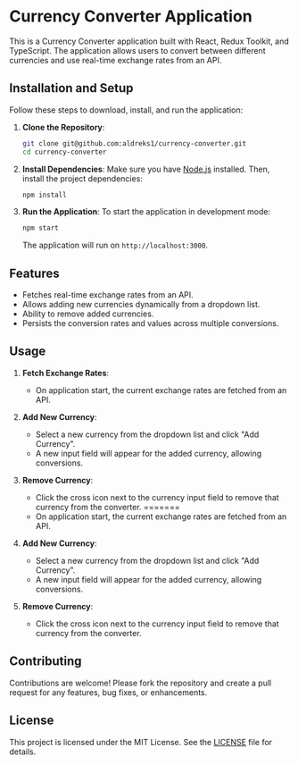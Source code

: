 # Currency Converter Application

This is a Currency Converter application built with React, Redux Toolkit, and TypeScript. The application allows users to convert between different currencies and use real-time exchange rates from an API.

## Installation and Setup

Follow these steps to download, install, and run the application:

1. **Clone the Repository**:

   ```bash
   git clone git@github.com:aldreks1/currency-converter.git
   cd currency-converter
   ```

2. **Install Dependencies**:
   Make sure you have [Node.js](https://nodejs.org/) installed. Then, install the project dependencies:

   ```bash
   npm install
   ```

3. **Run the Application**:
   To start the application in development mode:

   ```bash
   npm start
   ```

   The application will run on `http://localhost:3000`.

## Features

- Fetches real-time exchange rates from an API.
- Allows adding new currencies dynamically from a dropdown list.
- Ability to remove added currencies.
- Persists the conversion rates and values across multiple conversions.

## Usage

1. **Fetch Exchange Rates**:

   - On application start, the current exchange rates are fetched from an API.

2. **Add New Currency**:

   - Select a new currency from the dropdown list and click "Add Currency".
   - A new input field will appear for the added currency, allowing conversions.

3. **Remove Currency**:
   - Click the cross icon next to the currency input field to remove that currency from the converter.
=======
    - On application start, the current exchange rates are fetched from an API.

2. **Add New Currency**:
    - Select a new currency from the dropdown list and click "Add Currency".
    - A new input field will appear for the added currency, allowing conversions.

3. **Remove Currency**:
    - Click the cross icon next to the currency input field to remove that currency from the converter.

## Contributing

Contributions are welcome! Please fork the repository and create a pull request for any features, bug fixes, or enhancements.

## License

This project is licensed under the MIT License. See the [LICENSE](LICENSE) file for details.
